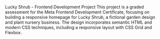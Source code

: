 Lucky Shrub - Frontend Development Project
This project is a graded assessment for the Meta Frontend Development Certificate, focusing on building a responsive homepage for Lucky Shrub, a fictional garden design and plant nursery business. The design incorporates semantic HTML and modern CSS techniques, including a responsive layout with CSS Grid and Flexbox.